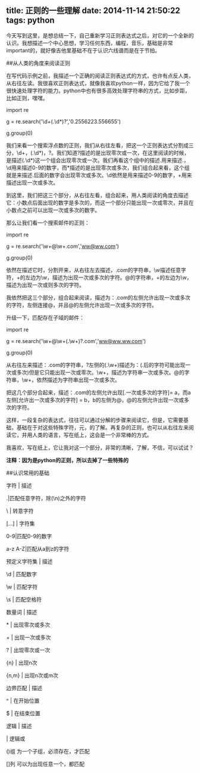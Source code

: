 title: 正则的一些理解
date: 2014-11-14 21:50:22
tags: python
---

今天写到这里，是想总结一下，自己重新学习正则表达式之后，对它的一个全新的认识。我想描述一个中心思想，学习任何东西，编程，音乐，基础是非常important的，就好像吉他里基础不在于认识六线谱而是在于节拍。

##从人类的角度来阅读正则

在写代码示例之前，我描述一个正确的阅读正则表达式的方式，也许有点反人类，从右往左读。我很喜欢正则表达式，就像我喜欢python一样，因为它给了我一个很快速处理字符的能力。python中也有很多高效处理字符串的方式，比如步距，比如正则，嘿嘿。

import re

g = re.search('\d+(\.\d*)?','0.2556223.556655')

g.group(0)

我们来看一个搜索浮点数的正则，我们从右往左看，把这一个正则表达式分割成三分，\d+，(\.\d*)，?。我们知道?描述的是出现零次或一次，在这里阅读的时候，是描述(\.\d*)这一个组会出现零次或一次。我们再看这个组中的描述\.用来描述.，\d用来描述0-9的数字，而*描述的是出现零次或多次，我们组合起来看，这个组就是来描述.后面的数字会出现零次或多次。\d依然是用来描述0-9的数字，+用来描述出现一次或多次。

到这里，我们把这三个部分，从右往左看，组合起来，用人类阅读的角度去描述它：小数点后面出现的数字是多次的，而这一个部分只能出现一次或零次，并且在小数点之前可以出现一次或多次的数字。
<!--more-->
那么让我们看一个搜索邮件的正则：

import re

g = re.search('\w+@\w+\.com','ww@ww.com')

g.group(0)

依然在描述它时，分割开来，从右往左去描述，.com的字符串，\w描述任意字符，+的左边为\w，描述为出现一次或多次的字符。@的字符串，+的左边为\w，描述为出现一次或则多次的字符。

我依然把这三个部分，组合起来阅读，描述为：.com的左侧允许出现一次或多次的字符，左侧连接@，并且@的左侧允许出现一次或多次的字符。

升级一下，匹配存在子域的邮件：

import re

g = re.search('\w+@\w+(\.\w+)?\.com','ww@ww.ww.com')

g.group(0)

从右往左来描述：.com的字符串，?左侧的(\.\w+)描述为：(.后的字符可能出现一次或多次)但是它只能出现一次或零次。\w+，描述为字符串一次或多次。@的字符串，\w+，依然描述为字符串出现一次或多次。

把这几个部分合起来，描述：.com的左侧允许出现[.一次或多次的字符]= a，而a左侧[允许出一次或多次的字符] = b，b的左侧为@，@的左侧允许出现一次或多次的字符。

这样，一段复杂的表达式，往往可以通过分解的步骤来阅读它，但是，它需要基础，基础在于对这些特殊字符，元，的了解。再复杂的正则，也可以从右往左来阅读它，并用人类的语言，写在纸上，这会是一个非常棒的方式。

我喜欢，写在纸上，它让我对这一个部分，非常的清晰，了解，不信，可以试试？

**注释：因为是python的正则，所以去掉了一些特殊的**

##认识常用的基础

字符 | 描述

.|匹配任意字符，除(\n)之外的字符

\ | 转意字符

[...] | 字符集

0-9|匹配0-9的数字

a-z A-Z|匹配从a到z的字符

预定义字符集 | 描述

\d | 匹配数字

\w | 匹配字符

\s | 匹配空格符

数量词 | 描述

\* | 出现零次或多次

\+ | 出现一次或多次

? | 出现零次或一次

{n} | 出现n次

{n,m} | 出现n次或m次

边界匹配 | 描述

^ | 在开始位置

$ | 在结束位置

逻辑 | 描述

|  逻辑或

()组 为一个子组，必须存在，才匹配

[]列 可以为出现任意一个，都匹配
